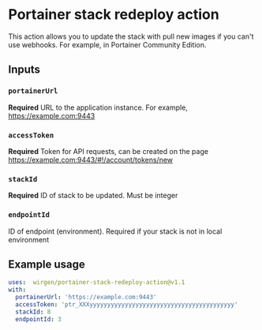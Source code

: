 # Portainer stack redeploy action

This action allows you to update the stack with pull new images if you can't use webhooks. For example, in Portainer Community Edition.

## Inputs

### `portainerUrl`

**Required** URL to the application instance. For example, https://example.com:9443

### `accessToken`

**Required** Token for API requests, can be created on the page https://example.com:9443/#!/account/tokens/new

### `stackId`

**Required** ID of stack to be updated. Must be integer

### `endpointId`

ID of endpoint (environment). Required if your stack is not in local environment

## Example usage

```yaml
uses:  wirgen/portainer-stack-redeploy-action@v1.1
with:
  portainerUrl: 'https://example.com:9443'
  accessToken: 'ptr_XXXyyyyyyyyyyyyyyyyyyyyyyyyyyyyyyyyyyyyyyyyy'
  stackId: 8
  endpointId: 3
```
